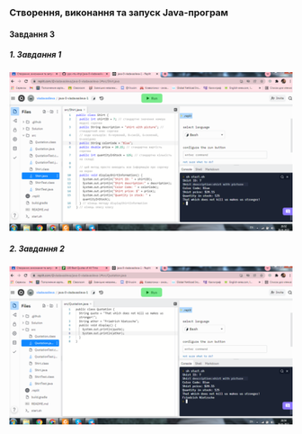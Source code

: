 ### Створення, виконання та запуск Java-програм
#### Завдання 3
##### 1. Завдання 1
![alt-Фото1](https://github.com/ppc-ntu-khpi/java-0-vladavasileva/blob/master/Solution/Task%203.1.PNG "Колір") 
##### 2. Завдання 2 
![alt-Фото2](https://github.com/ppc-ntu-khpi/java-0-vladavasileva/blob/master/Solution/Task%203.2.PNG "Слова автора") 
